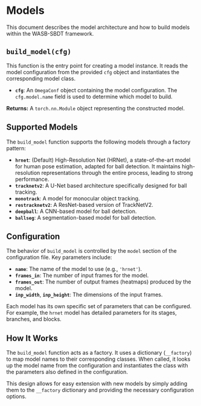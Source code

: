 
# Models

This document describes the model architecture and how to build models within the WASB-SBDT framework.

## `build_model(cfg)`

This function is the entry point for creating a model instance. It reads the model configuration from the provided `cfg` object and instantiates the corresponding model class.

-   **`cfg`**: An `OmegaConf` object containing the model configuration. The `cfg.model.name` field is used to determine which model to build.

**Returns:** A `torch.nn.Module` object representing the constructed model.

## Supported Models

The `build_model` function supports the following models through a factory pattern:

-   **`hrnet`**: (Default) High-Resolution Net (HRNet), a state-of-the-art model for human pose estimation, adapted for ball detection. It maintains high-resolution representations through the entire process, leading to strong performance.
-   **`tracknetv2`**: A U-Net based architecture specifically designed for ball tracking.
-   **`monotrack`**: A model for monocular object tracking.
-   **`restracknetv2`**: A ResNet-based version of TrackNetV2.
-   **`deepball`**: A CNN-based model for ball detection.
-   **`ballseg`**: A segmentation-based model for ball detection.

## Configuration

The behavior of `build_model` is controlled by the `model` section of the configuration file. Key parameters include:

-   **`name`**: The name of the model to use (e.g., `'hrnet'`).
-   **`frames_in`**: The number of input frames for the model.
-   **`frames_out`**: The number of output frames (heatmaps) produced by the model.
-   **`inp_width`**, **`inp_height`**: The dimensions of the input frames.

Each model has its own specific set of parameters that can be configured. For example, the `hrnet` model has detailed parameters for its stages, branches, and blocks.

## How It Works

The `build_model` function acts as a factory. It uses a dictionary (`__factory`) to map model names to their corresponding classes. When called, it looks up the model name from the configuration and instantiates the class with the parameters also defined in the configuration.

This design allows for easy extension with new models by simply adding them to the `__factory` dictionary and providing the necessary configuration options.
